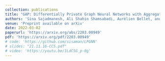 ```yaml
---
collection: publications
title: "GAP: Differentially Private Graph Neural Networks with Aggregation Perturbation"
authors: 'Sina Sajadmanesh, Ali Shahin Shamsabadi, Aurélien Bellet, and Daniel Gatica-Perez'
venue: 'Preprint available on arXiv'
date: 2022-03-02
paperurl: 'https://arxiv.org/abs/2203.00949'
pdf: 'https://arxiv.org/pdf/2203.00949'
# code: 'https://github.com/sisaman/LPGNN'
# slides: "21.11.16-CCS.pdf"
# video: 'https://youtu.be/1LdC5G_p-0g'
---
```

